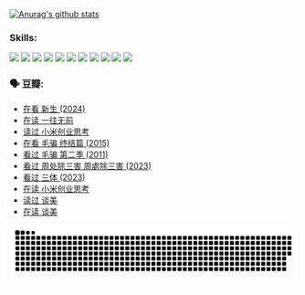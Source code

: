 
[![Anurag's github stats](https://github-readme-stats.vercel.app/api?username=w940853815)](https://github.com/anuraghazra/github-readme-stats)

### Skills:

<code><img height="32" src="https://cdn.jsdelivr.net/npm/simple-icons@v5/icons/python.svg"></code>
<code><img height="32" src="https://cdn.jsdelivr.net/npm/simple-icons@v5/icons/javascript.svg"></code>
<code><img height="32" src="https://cdn.jsdelivr.net/npm/simple-icons@v5/icons/django.svg"></code>
<code><img height="32" src="https://cdn.jsdelivr.net/npm/simple-icons@v5/icons/flask.svg"></code>
<code><img height="32" src="https://cdn.jsdelivr.net/npm/simple-icons@v5/icons/vuetify.svg"></code>
<code><img height="32" src="https://cdn.jsdelivr.net/npm/simple-icons@v5/icons/git.svg"></code>
<code><img height="32" src="https://cdn.jsdelivr.net/npm/simple-icons@v5/icons/docker.svg"></code>
<code><img height="32" src="https://cdn.jsdelivr.net/npm/simple-icons@v5/icons/postgresql.svg"></code>
<code><img height="32" src="https://cdn.jsdelivr.net/npm/simple-icons@v5/icons/elasticsearch.svg"></code>
<code><img height="32" src="https://cdn.jsdelivr.net/npm/simple-icons@v5/icons/macos.svg"></code>
<code><img height="32" src="https://cdn.jsdelivr.net/npm/simple-icons@v5/icons/linux.svg"></code>

### 🗣 豆瓣:

<!-- DOUBAN-ACTIVITIES:START -->
- [在看 新生‎ (2024)](https://www.douban.com/people/136069238/status/4607441062/?_i=15768077)
- [在读 一往无前](https://www.douban.com/people/136069238/status/4590507310/?_i=15768077)
- [读过 小米创业思考](https://www.douban.com/people/136069238/status/4590506983/?_i=15768077)
- [在看 毛骗 终结篇‎ (2015)](https://www.douban.com/people/136069238/status/4581971924/?_i=15768077)
- [看过 毛骗 第二季‎ (2011)](https://www.douban.com/people/136069238/status/4581971810/?_i=15768077)
- [看过 周处除三害 周處除三害‎ (2023)](https://www.douban.com/people/136069238/status/4575646701/?_i=15768077)
- [看过 三体‎ (2023)](https://www.douban.com/people/136069238/status/4574263039/?_i=15768077)
- [在读 小米创业思考](https://www.douban.com/people/136069238/status/4572047905/?_i=15768077)
- [读过 谈美](https://www.douban.com/people/136069238/status/4572047629/?_i=15768077)
- [在读 谈美](https://www.douban.com/people/136069238/status/4560861771/?_i=15768077)
<!-- DOUBAN-ACTIVITIES:END -->


![Snake animation](https://raw.githubusercontent.com/w940853815/w940853815/output/github-contribution-grid-snake.svg)

<!--
**w940853815/w940853815** is a ✨ _special_ ✨ repository because its `README.md` (this file) appears on your GitHub profile.

Here are some ideas to get you started:

- 🔭 I’m currently working on ...
- 🌱 I’m currently learning ...
- 👯 I’m looking to collaborate on ...
- 🤔 I’m looking for help with ...
- 💬 Ask me about ...
- 📫 How to reach me: ...
- 😄 Pronouns: ...
- ⚡ Fun fact: ...
-->
